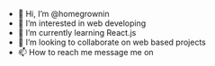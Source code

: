 - 👋 Hi, I’m @homegrownin
- 👀 I’m interested in web developing
- 🌱 I’m currently learning React.js
- 💞️ I’m looking to collaborate on web based projects
- 📫 How to reach me message me on 

<!---
homegrownin/homegrownin is a ✨ special ✨ repository because its `README.md` (this file) appears on your GitHub profile.
You can click the Preview link to take a look at your changes.
--->
